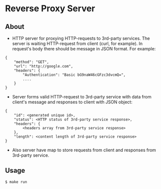 # Reverse Proxy Server

## About
- HTTP server for proxying HTTP-requests to 3rd-party services. The server is waiting HTTP-request from client (curl, for example). In request's body there should be message in JSON format. For example:
```
{
    "method": "GET",
    "url": "http://google.com",
    "headers": {
        "Authentication": "Basic bG9naW46cGFzc3dvcmQ=",
        ....
    }
}
```
- Server forms valid HTTP-request to 3rd-party service with data from client's message and responses to client with JSON object:
```
{
    "id": <generated unique id>,
    "status": <HTTP status of 3rd-party service response>,
    "headers": {
        <headers array from 3rd-party service response>
    },
    "length": <content length of 3rd-party service response>
}
```
- Also server have map to store requests from client and responses from 3rd-party service.

## Usage
```
$ make run
```
